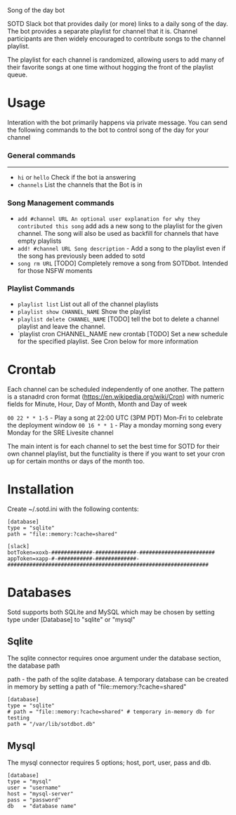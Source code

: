 Song of the day bot

SOTD Slack bot that provides daily (or more) links to a daily song of the day.
The bot provides a separate playlist for channel that it is.   Channel
participants are then widely encouraged to contribute songs to the channel
playlist.

The playlist for each channel is randomized, allowing users to add many of
their favorite songs at one time without hogging the front of the playlist
queue.

# Usage

Interation with the bot primarily happens via private message. You can send
the following commands to the bot to control song of the day for your channel


### General commands
-------------------

- `hi` or `hello` 
Check if the bot ia answering
- `channels` 
List the channels that the Bot is in

### Song Management commands

- `add #channel URL An optional user explanation for why they contributed this song`
add ads a new song to the playlist for the given channel. The song will also be used as
backfill for channels that have empty playlists
- `add! #channel URL Song description` - Add a song to the playlist even if the
  song has previously been added to sotd
- `song rm URL` [TODO] Completely remove a song from SOTDbot.  Intended for those NSFW moments

### Playlist Commands

- `playlist list` List out all of the channel playlists
- `playlist show CHANNEL_NAME` Show the playlist 
- `playlist delete CHANNEL_NAME` [TODO] tell the bot to delete a channel playlist and leave the channel. 
- `playlist cron CHANNEL_NAME  new crontab [TODO] Set a new schedule for the specified playlist. See Cron below for more information



# Crontab

Each channel can be scheduled independently of one another. The pattern is a
stanadrd cron format (https://en.wikipedia.org/wiki/Cron) with numeric fields
for Minute, Hour, Day of Month, Month and Day of week


` 00 22 * * 1-5 ` - Play a song at 22:00 UTC (3PM PDT) Mon-Fri  to celebrate the deployment window
` 00 16 * * 1 ` -  Play a monday morning song every Monday for the SRE Livesite channel 

The main intent is for each channel to set the best time for SOTD for their own
channel playlist, but the functiality is there if you want to set your cron up
for certain months or days of the month too.  


# Installation

Create ~/.sotd.ini with the following contents:

```
[database]
type = "sqlite"
path = "file::memory:?cache=shared"

[slack]
botToken=xoxb-#############-#############-########################
appToken=xapp-#-###########-#############-################################################################
```


# Databases

Sotd supports both SQLite and MySQL which may be chosen by setting type under
[Database] to "sqlite" or "mysql" 

Sqlite
--------

The sqlite connector requires onoe argument under the database section, the
database path

path - the path of the sqlite database.  A temporary database can be created in
memory by setting a path of "file::memory:?cache=shared"
```
[database]
type = "sqlite"
# path = "file::memory:?cache=shared" # temporary in-memory db for testing
path = "/var/lib/sotdbot.db"
```

Mysql
------

The mysql connector requires 5 options;   host, port, user, pass and db.  

```
[database]
type = "mysql"
user = "username"
host = "mysql-server"
pass = "password"
db   = "database name"
```

